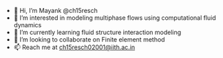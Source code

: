 - 👋 Hi, I’m Mayank @ch15resch
- 👀 I’m interested in modeling multiphase flows using computational fluid dynamics 
- 🌱 I’m currently learning fluid structure interaction modeling
- 💞️ I’m looking to collaborate on Finite element method
- 📫 Reach me at ch15resch02001@iith.ac.in

<!---
ch15resch/ch15resch is a ✨ special ✨ repository because its `README.md` (this file) appears on your GitHub profile.
You can click the Preview link to take a look at your changes.
--->
